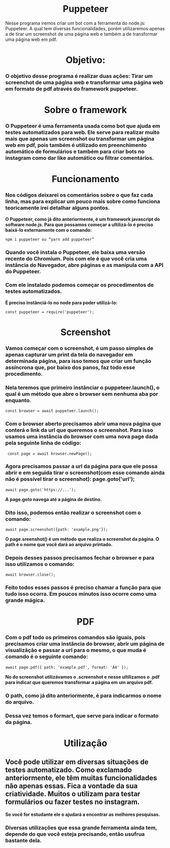 <h1 style="text-align: center;"> Puppeteer </h1>
Nesse programa iremos criar um bot com a ferramenta do node.js: Puppeteer. A qual tem diversas funcionalidades, porém utilizaremos apenas a de tirar um screenshot de uma página web e também a de transformar uma página web em pdf. 

<h1 style="text-align: center;"> Objetivo: </h1>

  ### O objetivo desse programa é realizar duas ações: Tirar um screenchot de uma página web e transformar uma página web em formato de pdf através do framework puppeteer.

<h1 style="text-align: center;"> Sobre o framework </h1>

  ### O Puppeteer é uma ferramenta usada como bot que ajuda em testes automatizados para web. Ele serve para realizar muito mais que apenas um screenshot ou transformar um página web em pdf, pois também é utilizado em preenchimento automático de formulários e também para criar bots no instagram como dar like automático ou filtrar comentários.

<h1 style="text-align: center;"> Funcionamento </h1>

  ### Nos códigos deixarei os comentários sobre o que faz cada linha, mas para explicar um pouco mais sobre como funciona teoricamente irei detalhar alguns pontos.

**O Puppeteer, como já dito anteriormente, é um framework javascript do software node.js. Para que possamos começar a ultilizá-lo é preciso baixá-lo externamente com o comando:** 
```
npm i puppeteer ou “yarn add puppeteer”
```
  ### Quando você instala o Puppeteer, ele baixa uma versão recente do Chromium. Pois com ele é que você cria uma instância do Navegador, abre páginas e as manipula com a API do Puppeteer.

  ### Com ele instalado podemos começar os procedimentos de testes automatizados.

**É preciso instânciá-lo no node para poder utilizá-lo:**
```
const puppeteer = require('puppeteer');
```

<h1 style="text-align: center;"> Screenshot </h1>

  ### Vamos começar com o screenshot, é um passo simples de apenas capturar um print da tela do navegador em determinada página, para isso temos que criar um função assíncrona que, por baixo dos panos, faz todo esse procedimento. 

  ### Nela teremos que primeiro instânciar o puppeteer.launch(), o qual é um método que abre o browser sem nenhuma aba por enquanto.

```
const browser = await puppeteer.launch();
```

  ### Com o browser aberto precisamos abrir uma nova página que conterá o link da url que queremos o screenshot. Para isso usamos uma instância do browser com uma nova page dada pela seguinte linha de código: 

```
 const page = await browser.newPage();
```

  ### Agora precisamos passar a url da página para que ele possa abrir e em seguida tirar o screenshot(com esse comando ainda não é possível tirar o screenshot): page.goto('url');
```
await page.goto('https://...');
```

**A page.goto navega até a página de destino.**

  ### Dito isso, podemos então realizar o screenshot com o comando: 
```
await page.screenshot({path: 'example.png'});
```
**O page.sreenshot() é um método que realiza o screenshot da página. O path é o nome que você dará ao arquivo printado.**

  ### Depois desses passos precisamos fechar o browser e para isso utilizamos o comando:
```
await browser.close();
```
  ### Feito todos esses passos é preciso chamar a função para que tudo isso ocorra. Em poucos minutos isso ocorre como uma grande mágica.

<h1 style="text-align: center;"> PDF </h1>


  ### Com o pdf todo os primeiros comandos são iguais, pois precisamos criar uma instância do browser, abrir um página de visualizãção e passar a url para o mesmo, o que muda é comando é o seguinte comando:
```
await page.pdf({ path: 'example.pdf', format: 'A4' });
```
**No do screenshot utilizávamos o .screenshot e nesse ultilizamos o .pdf para indicar que queremos transformar a página em um arquivo pdf.**

  ### O path, como já dito anteriormente, é para indicarmos o nome do arquivo. 
  ### Dessa vez temos o formart, que serve para indicar o formato da página. 


<h1 style="text-align: center;"> Utilização </h1>

  ## Você pode utilizar em diversas situações de testes automatizado. Como exclamado anteriormente, ele têm muitas funcionalidades não apenas essas. Fica a vontade da sua criatividade. Muitos o utilizam para testar formulários ou fazer testes no instagram.
  
**Se você for estudante ele o ajudará a encontrar as melhores pesquisas.**

  ### Diversas utilizações que essa grande ferramenta ainda tem, depende do que você esteja precisando, então usufrua bastante dela.
